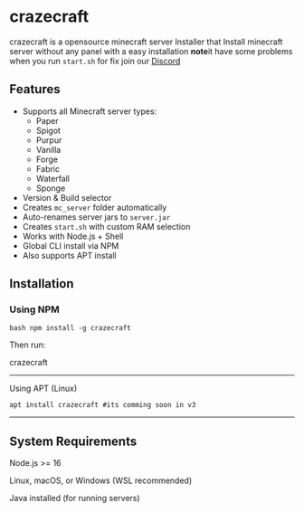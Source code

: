 # crazecraft 
crazecraft is a opensource minecraft server Installer that Install
minecraft server without any panel with a easy installation
**note**it have some problems when you run ``start.sh`` 
for fix join our [Discord](https://discord.gg/2pTDStQB3P)
## Features

- Supports all Minecraft server types:
  - Paper
  - Spigot
  - Purpur
  - Vanilla
  - Forge
  - Fabric
  - Waterfall
  - Sponge
- Version & Build selector
- Creates `mc_server` folder automatically
- Auto-renames server jars to `server.jar`
- Creates `start.sh` with custom RAM selection
- Works with Node.js + Shell 
- Global CLI install via NPM
- Also supports APT install 
## Installation

### Using NPM

```plaintext
bash npm install -g crazecraft
```

Then run:

crazecraft


---

Using APT (Linux)
```
apt install crazecraft #its comming soon in v3
```


---
## System Requirements
Node.js >= 16

Linux, macOS, or Windows (WSL recommended)

Java installed (for running servers)
